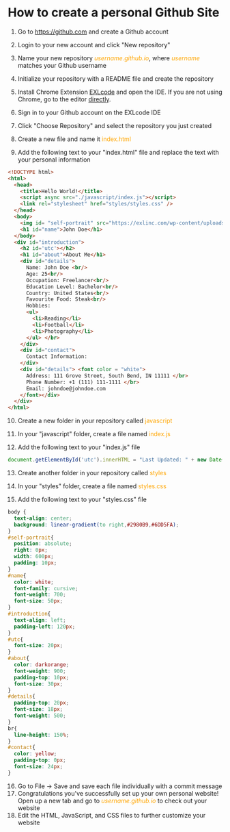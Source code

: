 # How to create a personal Github Site

1. Go to <https://github.com> and create a Github account

2. Login to your new account and click "New repository"

3. Name your new repository *<span><font color = "orange">username.github.io</font></span>*, where<font color = "orange"> *username*</font> matches your Github username

4. Initialize your repository with a README file and create the repository

5. Install Chrome Extension [EXLcode](https://chrome.google.com/webstore/detail/exlcode-vs-code-based-onl/elcfpiphmolcddmecegalaikjiclhdjc?hl=en) and open the IDE. If you are not using Chrome, go to the editor [directly](http://exlcode.com/ide).

6. Sign in to your Github account on the EXLcode IDE

7. Click "Choose Repository" and select the repository you just created

8. Create a new file and name it <font color = "orange">index.html</font>

9. Add the following text to your "index.html" file and replace the text with your personal information
```html
<!DOCTYPE html>
<html>
  <head>
    <title>Hello World!</title>
    <script async src="./javascript/index.js"></script>
    <link rel="stylesheet" href="styles/styles.css" />
  </head>
  <body>
    <img id= "self-portrait" src="https://exlinc.com/wp-content/uploads/2017/10/freelancer-image-02.png" alt="freelancer-image-02">
    <h1 id="name">John Doe</h1>
  </body>
  <div id="introduction"> 
    <h2 id='utc'></h2>
    <h1 id="about">About Me</h1>
    <div id="details">
      Name: John Doe <br/>
      Age: 25<br/>
      Occupation: Freelancer<br/>
      Education Level: Bachelor<br/>
      Country: United States<br/>
      Favourite Food: Steak<br/>
      Hobbies:
      <ul>
        <li>Reading</li>
        <li>Football</li>
        <li>Photography</li>
      </ul> </br> 
    </div>
    <div id="contact">
      Contact Information:
    </div>
    <div id="details"> <font color = "white">
      Address: 111 Grove Street, South Bend, IN 11111 </br>
      Phone Number: +1 (111) 111-1111 </br>
      Email: johndoe@johndoe.com
    </font></div>
  </div>
</html>
```
10. Create a new folder in your repository called <font color = "orange">javascript</font>

11. In your "javascript" folder, create a file named <font color = "orange">index.js</font>

12. Add the following text to your "index.js" file
```js
document.getElementById('utc').innerHTML = "Last Updated: " + new Date().toDateString();
```

13. Create another folder in your repository called <font color = "orange">styles</font>

14. In your "styles" folder, create a file named <font color = "orange">styles.css</font>

15. Add the following text to your "styles.css" file
```css
body {
  text-align: center;
  background: linear-gradient(to right,#2980B9,#6DD5FA);
}
#self-portrait{
  position: absolute;
  right: 0px;
  width: 600px;
  padding: 10px;
}
#name{
  color: white;
  font-family: cursive;
  font-weight: 700;
  font-size: 50px;
}
#introduction{
  text-align: left;
  padding-left: 120px;
}
#utc{
  font-size: 20px;
}
#about{
  color: darkorange;
  font-weight: 900;
  padding-top: 10px;
  font-size: 30px;
}
#details{
  padding-top: 20px;
  font-size: 18px;
  font-weight: 500;
}
br{
  line-height: 150%;
}
#contact{
  color: yellow;
  padding-top: 0px;
  font-size: 24px;
}
```
16. Go to File -> Save and save each file individually with a commit message
17. Congratulations you've successfully set up your own personal website! Open up a new tab and go to *<span><font color = "orange">username.github.io</font></span>* to check out your website
18. Edit the HTML, JavaScript, and CSS files to further customize your website 
